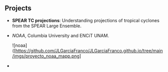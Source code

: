 

## Projects

- **SPEAR TC projections**: Understanding projections of tropical cyclones from the SPEAR Large Ensemble.
- _NOAA_, Columbia University and ENCiT UNAM.

  ![noaa]([https://github.com/JLGarciaFranco/JLGarciaFranco.github.io/tree/main/imgs/proyecto_noaa_mapp.png]

- 

